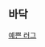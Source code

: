 ## 바닥

[예쁜 러그](http://www.livingpick.com/shop/shopdetail.html?branduid=1964400&xcode=039&mcode=014&scode=&type=&sort=&cur_code=&GfDT=Z2x3Uw%3D%3D)
